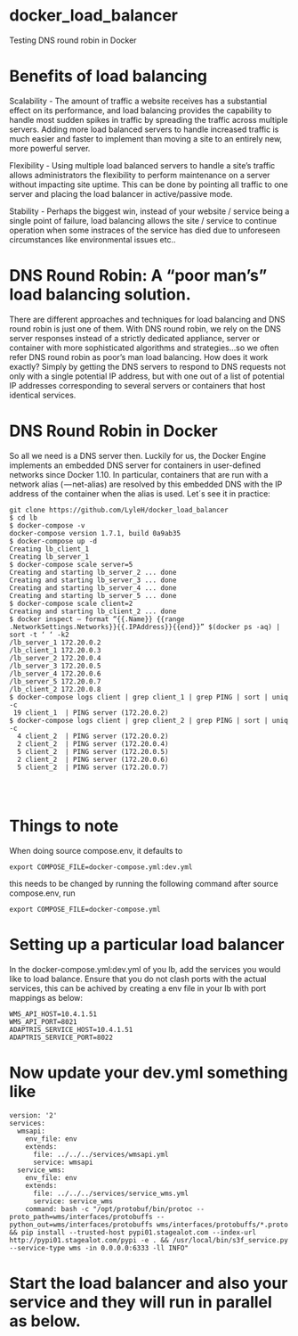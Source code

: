 # docker_load_balancer
Testing DNS round robin in Docker

# Benefits of load balancing

Scalability - The amount of traffic a website receives has a substantial effect on its performance, and load balancing provides the capability to handle most sudden spikes in traffic by spreading the traffic across multiple servers. Adding more load balanced servers to handle increased traffic is much easier and faster to implement than moving a site to an entirely new, more powerful server.

Flexibility - Using multiple load balanced servers to handle a site’s traffic allows administrators the flexibility to perform maintenance on a server without impacting site uptime. This can be done by pointing all traffic to one server and placing the load balancer in active/passive mode.

Stability - Perhaps the biggest win, instead of your website / service being a single point of failure, load balancing allows the site / service to continue operation when some instraces of the service has died due to unforeseen circumstances like environmental issues etc.. 

# DNS Round Robin: A “poor man’s” load balancing solution.

There are different approaches and techniques for load balancing and DNS round robin is just one of them. With DNS round robin, we rely on the DNS server responses instead of a strictly dedicated appliance, server or container with more sophisticated algorithms and strategies…so we often refer DNS round robin as poor’s man load balancing. How does it work exactly? Simply by getting the DNS servers to respond to DNS requests not only with a single potential IP address, but with one out of a list of potential IP addresses corresponding to several servers or containers that host identical services.


# DNS Round Robin in Docker

So all we need is a DNS server then. Luckily for us, the Docker Engine implements an embedded DNS server for containers in user-defined networks since Docker 1.10. In particular, containers that are run with a network alias ( — net-alias) are resolved by this embedded DNS with the IP address of the container when the alias is used. Let´s see it in practice:

```
git clone https://github.com/LyleH/docker_load_balancer
$ cd lb
$ docker-compose -v
docker-compose version 1.7.1, build 0a9ab35
$ docker-compose up -d
Creating lb_client_1
Creating lb_server_1
$ docker-compose scale server=5
Creating and starting lb_server_2 ... done
Creating and starting lb_server_3 ... done
Creating and starting lb_server_4 ... done
Creating and starting lb_server_5 ... done
$ docker-compose scale client=2
Creating and starting lb_client_2 ... done
$ docker inspect — format “{{.Name}} {{range .NetworkSettings.Networks}}{{.IPAddress}}{{end}}” $(docker ps -aq) | sort -t ‘ ‘ -k2
/lb_server_1 172.20.0.2
/lb_client_1 172.20.0.3
/lb_server_2 172.20.0.4
/lb_server_3 172.20.0.5
/lb_server_4 172.20.0.6
/lb_server_5 172.20.0.7
/lb_client_2 172.20.0.8
$ docker-compose logs client | grep client_1 | grep PING | sort | uniq -c
 19 client_1  | PING server (172.20.0.2)
$ docker-compose logs client | grep client_2 | grep PING | sort | uniq -c
  4 client_2  | PING server (172.20.0.2)
  2 client_2  | PING server (172.20.0.4)
  5 client_2  | PING server (172.20.0.5)
  2 client_2  | PING server (172.20.0.6)
  5 client_2  | PING server (172.20.0.7)
  
  
  
  ```
  
  # Things to note
  When doing source compose.env, it defaults to
  ```
  export COMPOSE_FILE=docker-compose.yml:dev.yml
  ```
  this needs to be changed by running the following command after source compose.env, run
  ```
  export COMPOSE_FILE=docker-compose.yml
  ```
  
# Setting up a particular load balancer
In the docker-compose.yml:dev.yml of you lb, add the services you would like to load balance.
Ensure that you do not clash ports with the actual services, this can be achived by creating a env file in your lb with port mappings as below:
```
WMS_API_HOST=10.4.1.51
WMS_API_PORT=8021
ADAPTRIS_SERVICE_HOST=10.4.1.51
ADAPTRIS_SERVICE_PORT=8022
```

# Now update your dev.yml something like
```
version: '2'
services:
  wmsapi:
    env_file: env
    extends:
      file: ../../../services/wmsapi.yml
      service: wmsapi
  service_wms:
    env_file: env
    extends:
      file: ../../../services/service_wms.yml
      service: service_wms
    command: bash -c "/opt/protobuf/bin/protoc --proto_path=wms/interfaces/protobuffs --python_out=wms/interfaces/protobuffs wms/interfaces/protobuffs/*.proto && pip install --trusted-host pypi01.stagealot.com --index-url http://pypi01.stagealot.com/pypi -e . && /usr/local/bin/s3f_service.py --service-type wms -in 0.0.0.0:6333 -ll INFO"
```
# Start the load balancer and also your service and they will run in parallel as below.
